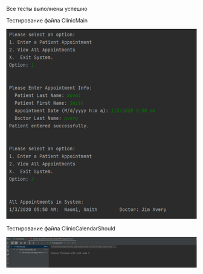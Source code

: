  Все тесты выполнены успешно
 
Тестирование файла ClinicMain

 ![](2021-12-13_20-04-19.png)

Тестирование файла ClinicCalendarShould

![](2021-12-13_20-04-53.png)